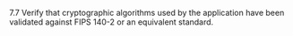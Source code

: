 7.7 Verify that cryptographic algorithms used by the application have been validated against FIPS 140-2 or an equivalent standard.